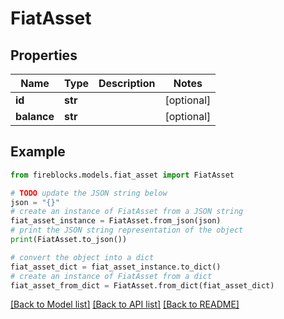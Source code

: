 # FiatAsset


## Properties

Name | Type | Description | Notes
------------ | ------------- | ------------- | -------------
**id** | **str** |  | [optional] 
**balance** | **str** |  | [optional] 

## Example

```python
from fireblocks.models.fiat_asset import FiatAsset

# TODO update the JSON string below
json = "{}"
# create an instance of FiatAsset from a JSON string
fiat_asset_instance = FiatAsset.from_json(json)
# print the JSON string representation of the object
print(FiatAsset.to_json())

# convert the object into a dict
fiat_asset_dict = fiat_asset_instance.to_dict()
# create an instance of FiatAsset from a dict
fiat_asset_from_dict = FiatAsset.from_dict(fiat_asset_dict)
```
[[Back to Model list]](../README.md#documentation-for-models) [[Back to API list]](../README.md#documentation-for-api-endpoints) [[Back to README]](../README.md)


